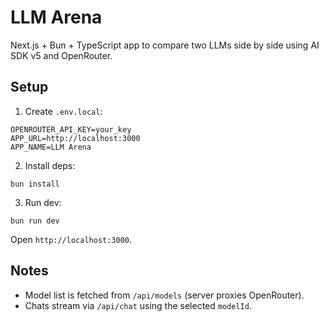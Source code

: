 # LLM Arena

Next.js + Bun + TypeScript app to compare two LLMs side by side using AI SDK v5 and OpenRouter.

## Setup

1. Create `.env.local`:

```
OPENROUTER_API_KEY=your_key
APP_URL=http://localhost:3000
APP_NAME=LLM Arena
```

2. Install deps:

```
bun install
```

3. Run dev:

```
bun run dev
```

Open `http://localhost:3000`.

## Notes
- Model list is fetched from `/api/models` (server proxies OpenRouter).
- Chats stream via `/api/chat` using the selected `modelId`.
